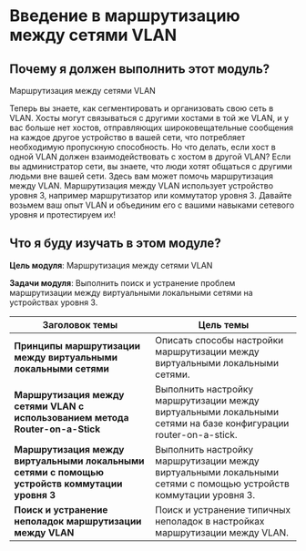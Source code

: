 # Введение в маршрутизацию между сетями VLAN

<!-- 4.0.1 -->
## Почему я должен выполнить этот модуль?
Маршрутизация между сетями VLAN

Теперь вы знаете, как сегментировать и организовать свою сеть в VLAN. Хосты могут связываться с другими хостами в той же VLAN, и у вас больше нет хостов, отправляющих широковещательные сообщения на каждое другое устройство в вашей сети, что потребляет необходимую пропускную способность. Но что делать, если хост в одной VLAN должен взаимодействовать с хостом в другой VLAN? Если вы администратор сети, вы знаете, что люди хотят общаться с другими людьми вне вашей сети. Здесь вам может помочь маршрутизация между VLAN. Маршрутизация между VLAN использует устройство уровня 3, например маршрутизатор или коммутатор уровня 3. Давайте возьмем ваш опыт VLAN и объединим его с вашими навыками сетевого уровня и протестируем их!

<!-- 4.0.2 -->
## Что я буду изучать в этом модуле?

**Цель модуля**: Маршрутизация между сетями VLAN

**Задачи модуля**: Выполнить поиск и устранение проблем маршрутизации между виртуальными локальными сетями на устройствах уровня 3.

| Заголовок темы | Цель темы |
| --- | --- |
| **Принципы маршрутизации между виртуальными локальными сетями** | Описать способы настройки маршрутизации между виртуальными локальными сетями. |
| **Маршрутизация между сетями VLAN с использованием метода Router-on-a-Stick** | Выполнить настройку маршрутизации между виртуальными локальными сетями на базе конфигурации router-on-a-stick. |
| **Маршрутизация между виртуальными локальными сетями с помощью устройств коммутации уровня 3** | Выполнить настройку маршрутизации между виртуальными локальными сетями с помощью устройств коммутации уровня 3. |
| **Поиск и устранение неполадок маршрутизации между VLAN** | Поиск и устранение типичных неполадок в настройках маршрутизации между VLAN. |

